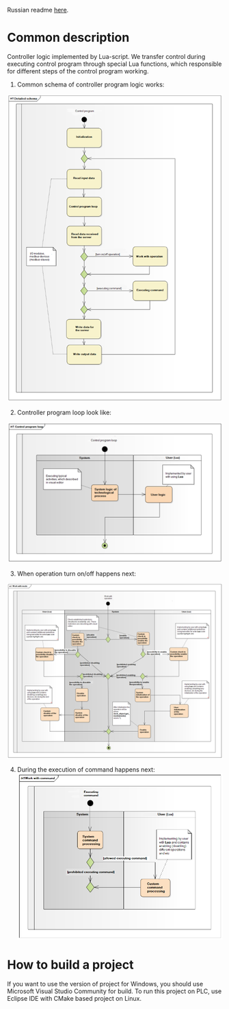 Russian readme [here](russian_readme/readme.md).

# Common description #

Controller logic implemented by Lua-script. We transfer control during executing control program through special Lua functions, which responsible for different steps of the control program working.

1. Common schema of controller program logic works:

![Clone repository](readme_images/main_en.png)

2. Controller program loop look like:

![Clone repository](readme_images/control_cycle_en.png)

3. When operation turn on/off happens next:

![Clone repository](readme_images/tech_object__set_mode_en.png)

4. During the execution of command happens next:
![Clone repository](readme_images/tech_object__exec_cmd_en.png)

# How to build a project #

If you want to use the version of project for Windows, you should use Microsoft Visual Studio Community for build. To run this project on PLC, use Eclipse IDE with CMake based project on Linux.
